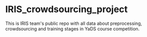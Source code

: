 # IRIS_crowdsourcing_project
This is IRIS team's public repo with all data about preprocessing, crowdsourcing and training stages in YaDS course competition. 

